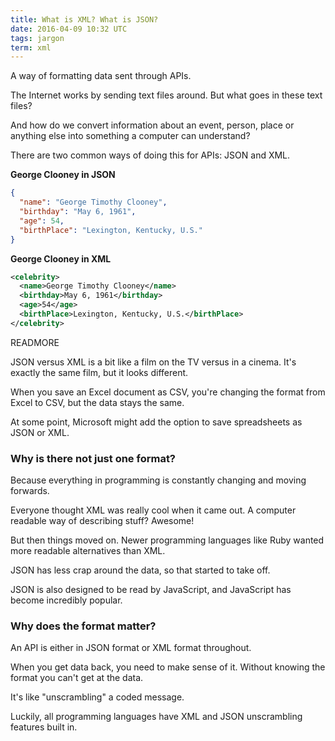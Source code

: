```yaml
---
title: What is XML? What is JSON?
date: 2016-04-09 10:32 UTC
tags: jargon
term: xml
---
```


A way of formatting data sent through APIs.

The Internet works by sending text files around.  But what goes in these text files?  

And how do we convert information about an event, person, place or anything else into something a computer can understand?

There are two common ways of doing this for APIs: JSON and XML.

**George Clooney in JSON**

~~~ json
{
  "name": "George Timothy Clooney",
  "birthday": "May 6, 1961",
  "age": 54,
  "birthPlace": "Lexington, Kentucky, U.S."
}
~~~

**George Clooney in XML**

~~~ xml
<celebrity>
  <name>George Timothy Clooney</name>
  <birthday>May 6, 1961</birthday>
  <age>54</age>
  <birthPlace>Lexington, Kentucky, U.S.</birthPlace>
</celebrity>
~~~

READMORE

JSON versus XML is a bit like a film on the TV versus in a cinema. It's exactly the same film, but it looks different.

When you save an Excel document as CSV, you're changing the format from Excel to CSV, but the data stays the same. 

At some point, Microsoft might add the option to save spreadsheets as JSON or XML.

### Why is there not just one format?

Because everything in programming is constantly changing and moving forwards.

Everyone thought XML was really cool when it came out. A computer readable way of describing stuff? Awesome!

But then things moved on. Newer programming languages like Ruby wanted more readable alternatives than XML.

JSON has less crap around the data, so that started to take off.

JSON is also designed to be read by JavaScript, and JavaScript has become incredibly popular.

### Why does the format matter?

An API is either in JSON format or XML format throughout.

When you get data back, you need to make sense of it. Without knowing the format you can't get at the data.

It's like "unscrambling" a coded message. 

Luckily, all programming languages have XML and JSON unscrambling features built in.

